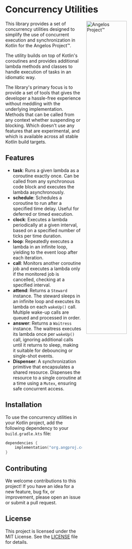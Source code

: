 # Concurrency Utilities

<img src="https://angelos-project.com/images/angelos.png" alt="Angelos Project™" style="width:50%; height:auto; float:right; margin-left:1em; margin-bottom:1em;">

This library provides a set of concurrency utilities 
designed to simplify the use of concurrent execution and
synchronization in Kotlin for the Angelos Project™.

The utility builds on top of Kotlin's coroutines and provides 
additional lambda methods and classes to handle 
execution of tasks in an idiomatic way.

The library's primary focus is to provide a set of tools that
gives the developer a hassle-free experience without meddling with
the underlying implementation. Methods that can be called from 
any context whether suspending or blocking. Which doesn't use
any features that are experimental, and which is available across
all stable Kotlin build targets.

## Features

- **task**: Runs a given lambda as a coroutine exactly once. Can be called from any synchronous code block and executes the lambda asynchronously.
- **schedule**: Schedules a coroutine to run after a specified time delay. Useful for deferred or timed execution.
- **clock**: Executes a lambda periodically at a given interval, based on a specified number of ticks per time duration.
- **loop**: Repeatedly executes a lambda in an infinite loop, yielding to the event loop after each iteration.
- **call**: Monitors another coroutine job and executes a lambda only if the monitored job is cancelled, checking at a specified interval.
- **attend**: Returns a `Steward` instance. The steward sleeps in an infinite loop and executes its lambda on each `wakeUp()` call. Multiple wake-up calls are queued and processed in order.
- **answer**: Returns a `Waitress` instance. The waitress executes its lambda once per `wakeUp()` call, ignoring additional calls until it returns to sleep, making it suitable for debouncing or single-shot events.
- **Dispenser**: A synchronization primitive that encapsulates a shared resource. Dispenses the resource to a single coroutine at a time using a `Mutex`, ensuring safe concurrent access.

## Installation
To use the concurrency utilities in your Kotlin project, add the following dependency to your `build.gradle.kts` file:

```kotlin
dependencies {
    implementation("org.angproj.conc:angelos-project-conc:<X.Y.Z-SNAPSHOT>")
}
```

## Contributing
We welcome contributions to this project! If you have an idea for a new feature, bug fix, or improvement, please open an issue or submit a pull request.

## License
This project is licensed under the MIT License. See the [LICENSE](LICENSE) file for details.

